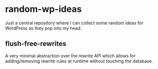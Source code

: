 # random-wp-ideas

Just a central repository where I can collect some random ideas for WordPress as they pop into my head.

## flush-free-rewrites

A very minimal abstraction over the rewrite API which allows for adding/removing rewrite rules at runtime without touching the database.